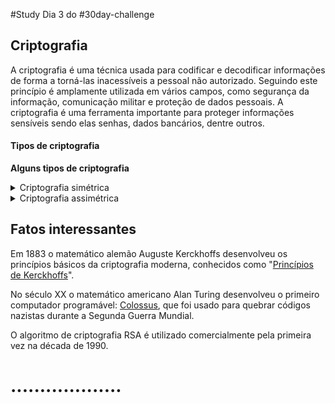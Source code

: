 #Study
Dia 3 do #30day-challenge

## **Criptografia**

A criptografia é uma técnica usada para codificar e decodificar informações de forma a torná-las inacessíveis a pessoal não autorizado. Seguindo este princípio é amplamente utilizada em vários campos, como segurança da informação, comunicação militar e proteção de dados pessoais. 
A criptografia é uma ferramenta importante para proteger informações sensíveis sendo elas senhas, dados bancários, dentre outros.



#### **Tipos de criptografia**

**Alguns tipos de criptografia**

<details><summary>Criptografia simétrica</summary>
<p>

A criptografia simétrica é um tipo de criptografia em que o mesmo chave é usado tanto para codificar quanto para decodificar a informação. É chamada de "simétrica" porque a mesma chave é usada para ambas as operações.

A criptografia simétrica é rápida e eficiente, o que a torna adequada para a criptografia de grandes quantidades de dados. No entanto, o principal problema é que a chave precisa ser compartilhada com o receptor da informação, o que pode ser arriscado se a chave cair em mãos erradas. Além disso, a chave deve ser trocada regularmente para manter a segurança da informação.

Um exemplo de criptografia simétrica é o [AES (Advanced Encryption Standard)](https://cryptoid.com.br/criptografia/aes-padrao-de-criptografia-avancado-o-que-e-e-como-funciona/), que é um padrão amplamente utilizado para criptografia de dados. O AES é considerado seguro e é usado em muitos sistemas de segurança, como o SSL(Secure Sockets Layer) e o TLS (Transport Layer Security).

Um exemplo prático de criptografia simétrica seria o uso de uma chave para criptografar e decriptografar arquivos em um dispositivo de armazenamento, como um pen drive. Imagine que você tem um pen drive com arquivos confidenciais e quer protegê-los de outras pessoas. Você pode usar a criptografia simétrica para codificar esses arquivos, usando uma chave que você escolhe. Em seguida, basta usar a mesma chave para decriptografar os arquivos quando precisar acessá-los. Dessa forma, somente as pessoas que possuem a chave poderão acessar os arquivos criptografados.

</p>
</details>

<details><summary>Criptografia assimétrica</summary>
<p>

A criptografia assimétrica é um tipo de criptografia em que são usadas duas chaves diferentes, uma chave pública para codificar a informação e uma chave privada para decodificá-la. É chamada de "**assimétrica**" porque as chaves são diferentes e cada uma possui a sua própria função.

A criptografia assimétrica é mais segura que a criptografia simétrica, pois a chave privada pode ser mantida em segredo por algo e/ou alguém. Isso significa que  se a chave pública for comprometida a informação continuará segura, pois será necessária a chave privada para decodificá-la. No entanto, a criptografia assimétrica é mais lenta e menos eficiente que a criptografia simétrica, o que a torna menos adequada para criptografia de grandes quantidades de dados.

Um exemplo de criptografia assimétrica é o [RSA (Rivest-Shamir-Adleman)](https://hackingnaweb.com/criptografia/entendendo-algoritmo-rsa-de-verdade/), que é um dos algoritmos mais populares e amplamente utilizados. O RSA também é utilizado em sistemas de comunicação, como o SSL (Secure Sockets Layer) e o TLS (Transport Layer Security).

</p>
</details>

## **Fatos interessantes**

Em 1883 o matemático alemão Auguste Kerckhoffs desenvolveu os princípios básicos da criptografia moderna, conhecidos como "[Princípios de Kerckhoffs](http://criptografiaexplicada.blogspot.com/2011/10/principios-de-kerckhoff.html)".

No século XX o matemático americano Alan Turing desenvolveu o primeiro computador programável: [Colossus](https://www.britannica.com/technology/Colossus-computer), que foi usado para quebrar códigos nazistas durante a Segunda Guerra Mundial.

O algoritmo de criptografia RSA é utilizado comercialmente pela primeira vez na década de 1990.

# ...................

